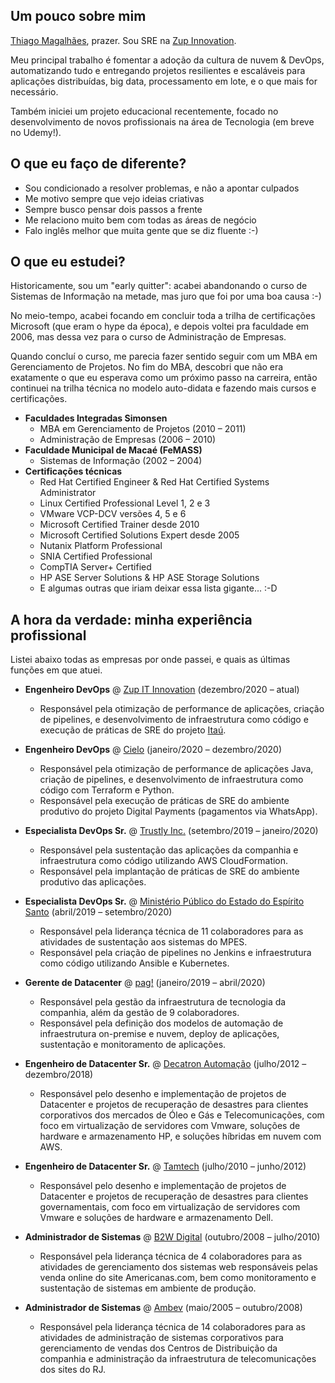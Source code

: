 ## Um pouco sobre mim

[Thiago Magalhães](mailto:thiago.magalhaes@gmail.com), prazer. Sou SRE na [Zup Innovation](https://www.zup.com.br/).

Meu principal trabalho é fomentar a adoção da cultura de nuvem & DevOps, automatizando tudo e entregando projetos resilientes e escaláveis para aplicações distribuídas, big data, processamento em lote, e o que mais for necessário.

Também iniciei um projeto educacional recentemente, focado no desenvolvimento de novos profissionais na área de Tecnologia (em breve no Udemy!).

## O que eu faço de diferente?

- Sou condicionado a resolver problemas, e não a apontar culpados
- Me motivo sempre que vejo ideias criativas
- Sempre busco pensar dois passos a frente
- Me relaciono muito bem com todas as áreas de negócio
- Falo inglês melhor que muita gente que se diz fluente :-)

## O que eu estudei?

Historicamente, sou um "early quitter": acabei abandonando o curso de Sistemas de Informação na metade, mas juro que foi por uma boa causa :-)

No meio-tempo, acabei focando em concluir toda a trilha de certificações Microsoft (que eram o hype da época), e depois voltei pra faculdade em 2006, mas dessa vez para o curso de Administração de Empresas.

Quando concluí o curso, me parecia fazer sentido seguir com um MBA em Gerenciamento de Projetos. No fim do MBA, descobri que não era exatamente o que eu esperava como um próximo passo na carreira, então continuei na trilha técnica no modelo auto-didata e fazendo mais cursos e certificações.

- **Faculdades Integradas Simonsen**
  - MBA em Gerenciamento de Projetos (2010 – 2011)
  - Administração de Empresas (2006 – 2010)
- **Faculdade Municipal de Macaé (FeMASS)**
  - Sistemas de Informação (2002 – 2004)
- **Certificações técnicas**
  - Red Hat Certified Engineer & Red Hat Certified Systems Administrator
  - Linux Certified Professional Level 1, 2 e 3
  - VMware VCP-DCV versões 4, 5 e 6
  - Microsoft Certified Trainer desde 2010
  - Microsoft Certified Solutions Expert desde 2005
  - Nutanix Platform Professional
  - SNIA Certified Professional
  - CompTIA Server+ Certified
  - HP ASE Server Solutions & HP ASE Storage Solutions
  - E algumas outras que iriam deixar essa lista gigante... :-D

## A hora da verdade: minha experiência profissional

Listei abaixo todas as empresas por onde passei, e quais as últimas funções em que atuei.

- **Engenheiro DevOps** @ [Zup IT Innovation](https://www.zup.com.br/) (dezembro/2020 – atual)
  - Responsável pela otimização de performance de aplicações, criação de pipelines, e desenvolvimento de infraestrutura como código e execução de práticas de SRE do projeto [Itaú](https://www.itau.com.br/).

- **Engenheiro DevOps** @ [Cielo](https://www.cielo.com.br/) (janeiro/2020 – dezembro/2020)
  - Responsável pela otimização de performance de aplicações Java, criação de pipelines, e desenvolvimento de infraestrutura como código com Terraform e Python.
  - Responsável pela execução de práticas de SRE do ambiente produtivo do projeto Digital Payments (pagamentos via WhatsApp).

- **Especialista DevOps Sr.** @ [Trustly Inc.](https://www.trustly.net/) (setembro/2019 – janeiro/2020)
  - Responsável pela sustentação das aplicações da companhia e infraestrutura como código utilizando AWS CloudFormation.
  - Responsável pela implantação de práticas de SRE do ambiente produtivo das aplicações.

- **Especialista DevOps Sr.** @ [Ministério Público do Estado do Espírito Santo](https://www.mpes.mp.br/) (abril/2019 – setembro/2020)
  - Responsável pela liderança técnica de 11 colaboradores para as atividades de sustentação aos sistemas do MPES.
  - Responsável pela criação de pipelines no Jenkins e infraestrutura como código utilizando Ansible e Kubernetes.

- **Gerente de Datacenter** @ [pag!](https://www.meupag.com.br/) (janeiro/2019 – abril/2020)
  - Responsável pela gestão da infraestrutura de tecnologia da companhia, além da gestão de 9 colaboradores.
  - Responsável pela definição dos modelos de automação de infraestrutura on-premise e nuvem, deploy de aplicações, sustentação e monitoramento de aplicações.

- **Engenheiro de Datacenter Sr.** @ [Decatron Automação](https://www.decatron.com.br/) (julho/2012 – dezembro/2018)
  - Responsável pelo desenho e implementação de projetos de Datacenter e projetos de recuperação de desastres para clientes corporativos dos mercados de Óleo e Gás e Telecomunicações, com foco em virtualização de servidores com Vmware, soluções de hardware e armazenamento HP, e soluções híbridas em nuvem com AWS.

- **Engenheiro de Datacenter Sr.** @ [Tamtech](http://www.tamtec.com.br/) (julho/2010 – junho/2012)
  - Responsável pelo desenho e implementação de projetos de Datacenter e projetos de recuperação de desastres para clientes governamentais, com foco em virtualização de servidores com Vmware e soluções de hardware e armazenamento Dell.

- **Administrador de Sistemas** @ [B2W Digital](https://ri.b2w.digital/) (outubro/2008 – julho/2010)
  - Responsável pela liderança técnica de 4 colaboradores para as atividades de gerenciamento dos sistemas web responsáveis pelas venda online do site Americanas.com, bem como monitoramento e sustentação de sistemas em ambiente de produção.

- **Administrador de Sistemas** @ [Ambev](https://www.ambev.com.br/) (maio/2005 – outubro/2008)
  - Responsável pela liderança técnica de 14 colaboradores para as atividades de administração de sistemas corporativos para gerenciamento de vendas dos Centros de Distribuição da companhia e administração da infraestrutura de telecomunicações dos sites do RJ.
